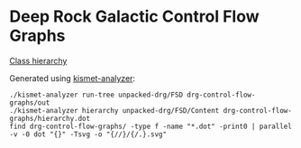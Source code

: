 # Deep Rock Galactic Control Flow Graphs

[Class hierarchy](https://trumank.github.io/drg-control-flow-graphs)

Generated using [kismet-analyzer](https://github.com/trumank/kismet-analyzer):

    ./kismet-analyzer run-tree unpacked-drg/FSD drg-control-flow-graphs/out
    ./kismet-analyzer hierarchy unpacked-drg/FSD/Content drg-control-flow-graphs/hierarchy.dot
    find drg-control-flow-graphs/ -type f -name "*.dot" -print0 | parallel -v -0 dot "{}" -Tsvg -o "{//}/{/.}.svg"
